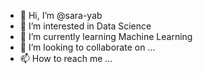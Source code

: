 - 👋 Hi, I’m @sara-yab
- 👀 I’m interested in Data Science
- 🌱 I’m currently learning Machine Learning
- 💞️ I’m looking to collaborate on ...
- 📫 How to reach me ...

<!---
sara-yab/sara-yab is a ✨ special ✨ repository because its `README.md` (this file) appears on your GitHub profile.
You can click the Preview link to take a look at your changes.
--->
